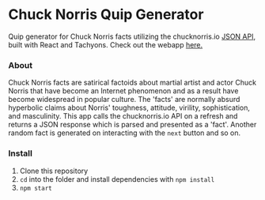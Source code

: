 # Chuck Norris Quip Generator
Quip generator for Chuck Norris facts utilizing the chucknorris.io [JSON API](https://api.chucknorris.io/), built with React and Tachyons. Check out the webapp [here.](https://anmolmathias.github.io/react-chuck/)

### About
Chuck Norris facts are satirical factoids about martial artist and actor Chuck Norris that have become an Internet phenomenon and as a result have become widespread in popular culture. The 'facts' are normally absurd hyperbolic claims about Norris' toughness, attitude, virility, sophistication, and masculinity.
This app calls the chucknorris.io API on a refresh and returns a JSON response which is parsed and presented as a 'fact'. Another random fact is generated on interacting with the `next` button and so on.

### Install
1. Clone this repository
2. `cd` into the folder and install dependencies with `npm install`
3. `npm start`
	

